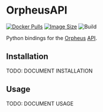 # OrpheusAPI
[![Docker Pulls](https://img.shields.io/docker/pulls/illallangi/orpheusapi.svg)](https://hub.docker.com/r/illallangi/orpheusapi)
[![Image Size](https://images.microbadger.com/badges/image/illallangi/orpheusapi.svg)](https://microbadger.com/images/illallangi/orpheusapi)
![Build](https://github.com/illallangi/OrpheusAPI/workflows/Build/badge.svg)

Python bindings for the [Orpheus](https://orpheus.network) [API](https://github.com/OPSnet/Gazelle/wiki/JSON-API-Documentation).

## Installation

TODO: DOCUMENT INSTALLATION

## Usage

TODO: DOCUMENT USAGE
